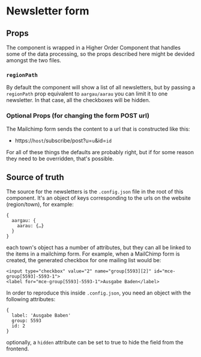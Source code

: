 # Newsletter form


## Props
The component is wrapped in a Higher Order Component that handles some of the data processing, so the props described here might be devided amongst the two files.

### `regionPath`
By default the component will show a list of all newsletters, but by passing a `regionPath` prop equivalent to `aargau/aarau` you can limit it to one newsletter. In that case, all the checkboxes will be hidden.

### Optional Props (for changing the form POST url)
The Mailchimp form sends the content to a url that is constructed like this:

- https://`host`/subscribe/post?u=`u`&amp;id=`id`

For all of these things the defaults are probably right, but if for some reason they need to be overridden, that's possible.

## Source of truth
The source for the newsletters is the `.config.json` file in the root of this component. It's an object of keys corresponding to the urls on the website (region/town), for example:

```
{
  aargau: {
    aarau: {…}
  }
}
```

each town's object has a number of attributes, but they can all be linked to the items in a mailchimp form. For example, when a MailChimp form is created, the generated checkbox for one mailing list would be:

```
<input type="checkbox" value="2" name="group[5593][2]" id="mce-group[5593]-5593-1">
<label for="mce-group[5593]-5593-1">Ausgabe Baden</label>
```

In order to reproduce this inside `.config.json`, you need an object with the following attributes:

```
{
  label: 'Ausgabe Baben'
  group: 5593
  id: 2
}
```

optionally, a `hidden` attribute can be set to true to hide the field from the frontend.
